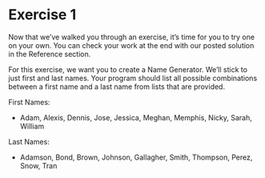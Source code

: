 # Exercise 1

Now that we’ve walked you through an exercise, it’s time for you to try one on your own. You can check your work at the end with our posted solution in the Reference section.

For this exercise, we want you to create a Name Generator. We’ll stick to just first and last names. Your program should list all possible combinations between a first name and a last name from lists that are provided.

First Names:

*   Adam, Alexis, Dennis, Jose, Jessica, Meghan, Memphis, Nicky, Sarah, William
    

Last Names:

*   Adamson, Bond, Brown, Johnson, Gallagher, Smith, Thompson, Perez, Snow, Tran